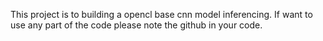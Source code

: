 This project is to building a opencl base cnn model inferencing.
If want to use any part of the code please note the github in your code.
